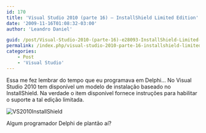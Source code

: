 ```yaml
---
id: 170
title: 'Visual Studio 2010 (parte 16) – InstallShield Limited Edition'
date: '2009-11-16T01:08:32-03:00'
author: 'Leandro Daniel'

guid: /post/Visual-Studio-2010-(parte-16)-e28093-InstallShield-Limited-Edition.aspx
permalink: /index.php/visual-studio-2010-parte-16-installshield-limited-edition/
categories:
    - Post
    - 'Visual Studio'
---
```


Essa me fez lembrar do tempo que eu programava em Delphi… No Visual Studio 2010 tem disponível um modelo de instalação baseado no InstallShield. Na verdade o item disponível fornece instruções para habilitar o suporte a tal edição limitada.

![VS2010InstallShield](http://leandrodaniel.com/pics/WindowsLiveWriter/VisualStudio2010parte16InstallShieldLimi/4CBE1ECE/VS2010InstallShield.gif "VS2010InstallShield")

Algum programador Delphi de plantão aí?
